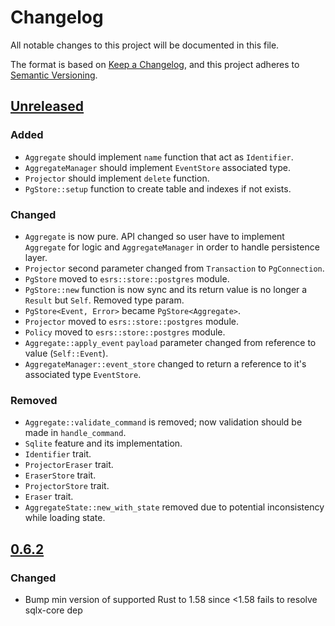 # Changelog

All notable changes to this project will be documented in this file.

The format is based on [Keep a Changelog](https://keepachangelog.com/en/1.0.0/),
and this project adheres to [Semantic Versioning](https://semver.org/spec/v2.0.0.html).

## [Unreleased]

### Added

- `Aggregate` should implement `name` function that act as `Identifier`.
- `AggregateManager` should implement `EventStore` associated type.
- `Projector` should implement `delete` function.
- `PgStore::setup` function to create table and indexes if not exists.

### Changed

- `Aggregate` is now pure. API changed so user have to implement `Aggregate` for logic and `AggregateManager` in 
  order to handle persistence layer.
- `Projector` second parameter changed from `Transaction` to `PgConnection`.
- `PgStore` moved to `esrs::store::postgres` module.
- `PgStore::new` function is now sync and its return value is no longer a `Result` but `Self`. Removed type param.
- `PgStore<Event, Error>` became `PgStore<Aggregate>`.
- `Projector` moved to `esrs::store::postgres` module.
- `Policy` moved to `esrs::store::postgres` module.
- `Aggregate::apply_event` `payload` parameter changed from reference to value (`Self::Event`).
- `AggregateManager::event_store` changed to return a reference to it's associated type `EventStore`.

### Removed

- `Aggregate::validate_command` is removed; now validation should be made in `handle_command`.
- `Sqlite` feature and its implementation.
- `Identifier` trait.
- `ProjectorEraser` trait.
- `EraserStore` trait.
- `ProjectorStore` trait.
- `Eraser` trait.
- `AggregateState::new_with_state` removed due to potential inconsistency while loading state.

## [0.6.2]

### Changed

- Bump min version of supported Rust to 1.58 since <1.58 fails to resolve sqlx-core dep

[Unreleased]: https://github.com/primait/event_sourcing.rs/compare/0.6.2...HEAD
[0.6.2]: https://github.com/primait/event_sourcing.rs/compare/0.6.1...0.6.2
